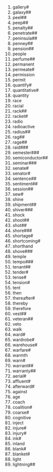 1. gallery#
2. galaxy##
3. peel##
4. peep##
5. penalty##
6. penetrate##
7. peninsula##
8. penney##
9. pension##
10. people
11. perfume##
12. permanent
13. permeate#
14. permission
15. permit
16. quantify#
17. quantitative#
18. quantity
19. race
20. racial
21. rack##
22. racket#
23. radio
24. radioactive
25. radius##
26. rag##
27. rage##
28. raid###
29. semester###
30. semiconductor##
31. seminar###
32. senate#
33. senator#
34. sentence##
35. sentiment##
36. session##
37. sew#
38. shine
39. shipment##
40. shiver###
41. shock
42. shoot##
43. shot##
44. shore###
45. shortage#
46. shortcoming#
47. shorthand
48. shove###
49. temple
50. tempo###
51. tenant##
52. tender#
53. tense#
54. tension#
55. tent
56. then
57. thereafter#
58. thereby
59. therefore
60. vest##
61. veteran##
62. veto
63. walk
64. ward#
65. wardrobe#
66. warehouse#
67. warfare#
68. warmth
69. warn#
70. warrant##
71. warranty##
72. aerial#
73. affluent#
74. afterward#
75. against
76. age
77. coach
78. coalition#
79. coarse#
80. cognitive
81. inject
82. injure#
83. injury#
84. ink#
85. inland
86. blank#
87. blanket#
88. light
89. lightning##